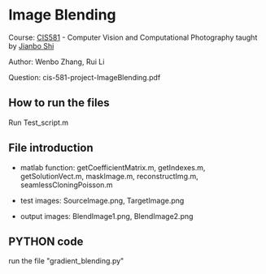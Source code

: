 # Image Blending

Course: [CIS581](https://alliance.seas.upenn.edu/~cis581/wiki/index.php?title=CIS_581:_Computer_Vision_%26_Computational_Photography) - Computer Vision and Computational Photography taught by [Jianbo Shi](http://www.cis.upenn.edu/~jshi/)

Author: Wenbo Zhang, Rui Li

Question: cis-581-project-ImageBlending.pdf

## How to run the files

Run Test_script.m

## File introduction

- matlab function:
getCoefficientMatrix.m,
getIndexes.m,
getSolutionVect.m,
maskImage.m,
reconstructImg.m,
seamlessCloningPoisson.m

- test images:
SourceImage.png,
TargetImage.png

- output images:
BlendImage1.png,
BlendImage2.png

## PYTHON code

run the file "gradient_blending.py"
